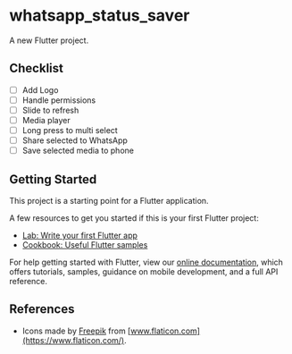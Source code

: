 # whatsapp_status_saver

A new Flutter project.


## Checklist
- [ ] Add Logo
- [ ] Handle permissions
- [ ] Slide to refresh
- [ ] Media player
- [ ] Long press to multi select
- [ ] Share selected to WhatsApp
- [ ] Save selected media to phone

## Getting Started

This project is a starting point for a Flutter application.

A few resources to get you started if this is your first Flutter project:

- [Lab: Write your first Flutter app](https://flutter.dev/docs/get-started/codelab)
- [Cookbook: Useful Flutter samples](https://flutter.dev/docs/cookbook)

For help getting started with Flutter, view our
[online documentation](https://flutter.dev/docs), which offers tutorials,
samples, guidance on mobile development, and a full API reference.


## References
- Icons made by [Freepik](https://www.flaticon.com/authors/freepik) from [www.flaticon.com](https://www.flaticon.com/).